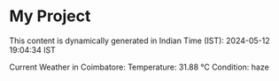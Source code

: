 # My Project

This content is dynamically generated in Indian Time (IST): 2024-05-12 19:04:34 IST


Current Weather in Coimbatore:
Temperature: 31.88 °C
Condition: haze
